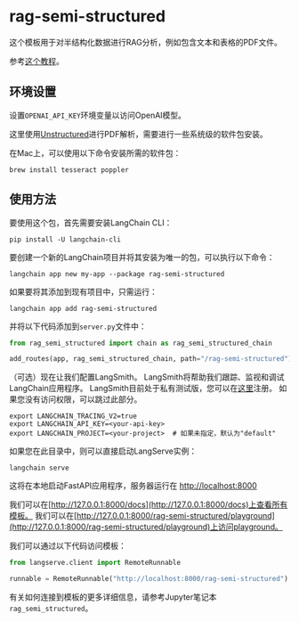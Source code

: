 # rag-semi-structured

这个模板用于对半结构化数据进行RAG分析，例如包含文本和表格的PDF文件。

参考[这个教程](https://github.com/langchain-ai/langchain/blob/master/cookbook/Semi_Structured_RAG.ipynb)。

## 环境设置

设置`OPENAI_API_KEY`环境变量以访问OpenAI模型。

这里使用[Unstructured](https://unstructured-io.github.io/unstructured/)进行PDF解析，需要进行一些系统级的软件包安装。

在Mac上，可以使用以下命令安装所需的软件包：

```shell
brew install tesseract poppler
```

## 使用方法

要使用这个包，首先需要安装LangChain CLI：

```shell
pip install -U langchain-cli
```

要创建一个新的LangChain项目并将其安装为唯一的包，可以执行以下命令：

```shell
langchain app new my-app --package rag-semi-structured
```

如果要将其添加到现有项目中，只需运行：

```shell
langchain app add rag-semi-structured
```

并将以下代码添加到`server.py`文件中：
```python
from rag_semi_structured import chain as rag_semi_structured_chain

add_routes(app, rag_semi_structured_chain, path="/rag-semi-structured")
```

（可选）现在让我们配置LangSmith。
LangSmith将帮助我们跟踪、监视和调试LangChain应用程序。
LangSmith目前处于私有测试版，您可以在[这里](https://smith.langchain.com/)注册。
如果您没有访问权限，可以跳过此部分。

```shell
export LANGCHAIN_TRACING_V2=true
export LANGCHAIN_API_KEY=<your-api-key>
export LANGCHAIN_PROJECT=<your-project>  # 如果未指定，默认为"default"
```

如果您在此目录中，则可以直接启动LangServe实例：

```shell
langchain serve
```

这将在本地启动FastAPI应用程序，服务器运行在
[http://localhost:8000](http://localhost:8000)

我们可以在[http://127.0.0.1:8000/docs](http://127.0.0.1:8000/docs)上查看所有模板。
我们可以在[http://127.0.0.1:8000/rag-semi-structured/playground](http://127.0.0.1:8000/rag-semi-structured/playground)上访问playground。

我们可以通过以下代码访问模板：

```python
from langserve.client import RemoteRunnable

runnable = RemoteRunnable("http://localhost:8000/rag-semi-structured")
```

有关如何连接到模板的更多详细信息，请参考Jupyter笔记本`rag_semi_structured`。